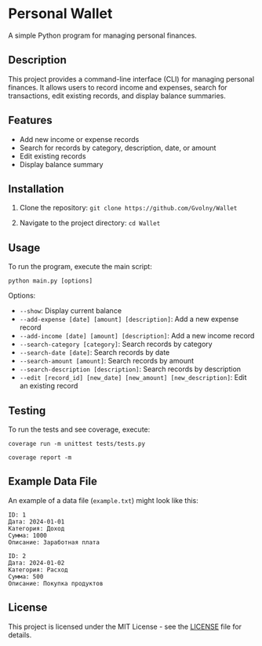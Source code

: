 # Personal Wallet

A simple Python program for managing personal finances.

## Description

This project provides a command-line interface (CLI) for managing personal finances. It allows users to record income and expenses, search for transactions, edit existing records, and display balance summaries.

## Features

- Add new income or expense records
- Search for records by category, description, date, or amount
- Edit existing records
- Display balance summary

## Installation

1. Clone the repository:
`git clone https://github.com/Gvolny/Wallet`

2. Navigate to the project directory:
`cd Wallet`


## Usage

To run the program, execute the main script:

`python main.py [options]`

Options:
- `--show`: Display current balance
- `--add-expense [date] [amount] [description]`: Add a new expense record
- `--add-income [date] [amount] [description]`: Add a new income record
- `--search-category [category]`: Search records by category
- `--search-date [date]`: Search records by date
- `--search-amount [amount]`: Search records by amount
- `--search-description [description]`: Search records by description
- `--edit [record_id] [new_date] [new_amount] [new_description]`: Edit an existing record

## Testing

To run the tests and see coverage, execute:

`coverage run -m unittest tests/tests.py`

`coverage report -m`

## Example Data File

An example of a data file (`example.txt`) might look like this:

```
ID: 1
Дата: 2024-01-01
Категория: Доход
Сумма: 1000
Описание: Заработная плата

ID: 2
Дата: 2024-01-02
Категория: Расход
Сумма: 500
Описание: Покупка продуктов
```

## License

This project is licensed under the MIT License - see the [LICENSE](LICENSE) file for details.

